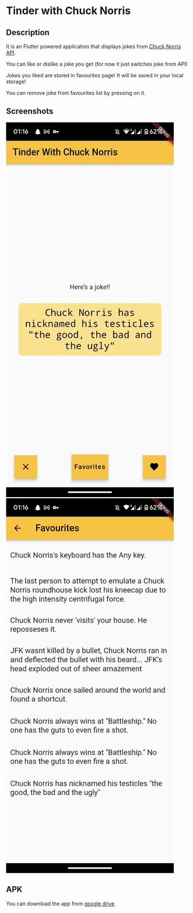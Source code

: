 # Tinder with Chuck Norris
## Description
It is an Flutter powered application that displays jokes from [Chuck Norris API](https://api.chucknorris.io/).

You can like or dislike a joke you get (for now it just switches joke from API)

Jokes you liked are stored in favourites page!
It will be saved in your local storage!

You can remove joke from favourites list by pressing on it.
## Screenshots
![screenshot](pic1.jpg) ![screenshot](pic2.jpg)
## APK
You can download the app from [google drive](https://drive.google.com/file/d/1qxrLU6dBv6_GMwM7k7pf4uOcxX-F86il/view?usp=sharing)
